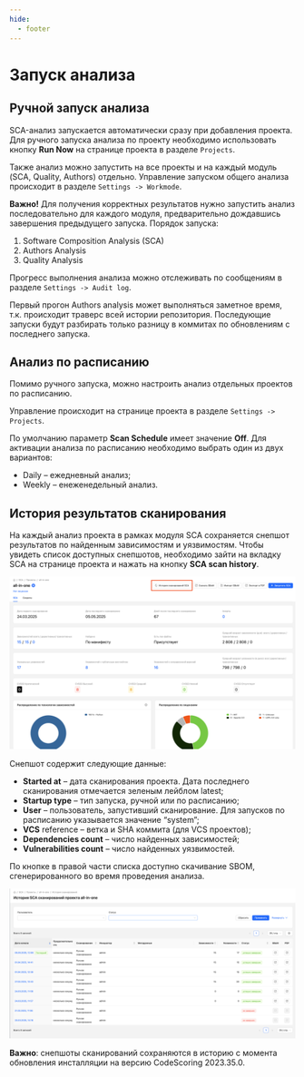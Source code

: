 ```yaml
---
hide:
  - footer
---
```

# Запуск анализа

## Ручной запуск анализа

SCA-анализ запускается автоматически сразу при добавления проекта. Для ручного запуска анализа по проекту необходимо использовать кнопку **Run Now** на странице проекта в разделе `Projects`.

Также анализ можно запустить на все проекты и на каждый модуль (SCA, Quality, Authors) отдельно. Управление запуском общего анализа происходит в разделе `Settings -> Workmode`.

**Важно!** Для получения корректных результатов нужно запустить анализ последовательно для каждого модуля, предварительно дождавшись завершения предыдущего запуска. Порядок запуска:

1. Software Composition Analysis (SCA)
2. Authors Analysis
3. Quality Analysis

Прогресс выполнения анализа можно отслеживать по сообщениям в разделе `Settings -> Audit log`.

Первый прогон Authors analysis может выполняться заметное время, т.к. происходит траверс всей истории репозитория. Последующие запуски будут разбирать только разницу в коммитах по обновлениям с последнего запуска.

## Анализ по расписанию

Помимо ручного запуска, можно настроить анализ отдельных проектов по расписанию.

Управление происходит на странице проекта в разделе `Settings -> Projects`. 

По умолчанию параметр **Scan Schedule** имеет значение **Off**. Для активации анализа по расписанию необходимо выбрать один из двух вариантов:

- Daily – ежедневный анализ;
- Weekly – енеженедельный анализ.

## История результатов сканирования

На каждый анализ проекта в рамках модуля SCA сохраняется снепшот результатов по найденным зависимостям и уязвимостям. Чтобы увидеть список доступных снепшотов, необходимо зайти на вкладку SCA на странице проекта и нажать на кнопку **SCA scan history**.

![Scan history](/assets/img/sca_history_button.png)

Снепшот содержит следующие данные:

- **Started at** – дата сканирования проекта. Дата последнего сканирования отмечается зеленым лейблом latest;
- **Startup type** – тип запуска, ручной или по расписанию;
- **User** – пользователь, запустивший сканирование. Для запусков по расписанию указывается значение “system”;
- **VCS** reference – ветка и SHA коммита (для VCS проектов);
- **Dependencies count** – число найденных зависимостей;
- **Vulnerabilities count** – число найденных уязвимостей.

По кнопке в правой части списка доступно скачивание SBOM, сгенерированного во время проведения анализа.

![Scan history page](/assets/img/sca_history_page.png)

**Важно**: снепшоты сканирований сохраняются в историю c момента обновления инсталляции на версию CodeScoring 2023.35.0.